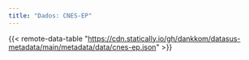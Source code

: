 ```yaml
---
title: "Dados: CNES-EP"
---
```


{{< remote-data-table "https://cdn.statically.io/gh/dankkom/datasus-metadata/main/metadata/data/cnes-ep.json" >}}
